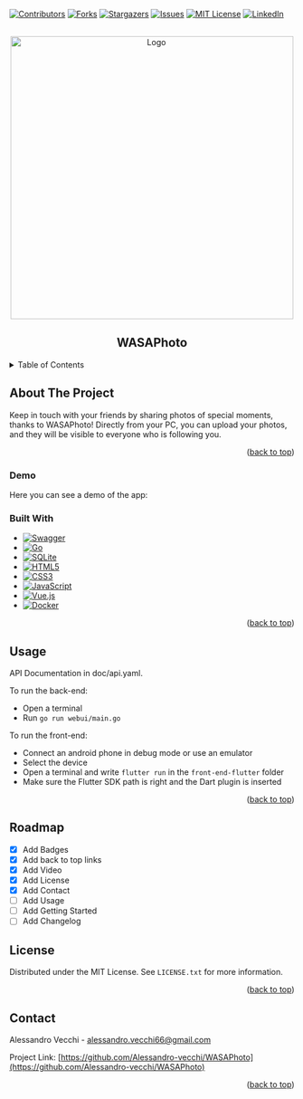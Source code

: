 <a name="readme-top"></a>
<!-- PROJECT SHIELDS -->
<!--
*** I'm using markdown "reference style" links for readability.
*** Reference links are enclosed in brackets [ ] instead of parentheses ( ).
*** See the bottom of this document for the declaration of the reference variables
*** for contributors-url, forks-url, etc. This is an optional, concise syntax you may use.
*** https://www.markdownguide.org/basic-syntax/#reference-style-links
-->
[![Contributors][contributors-shield]][contributors-url]
[![Forks][forks-shield]][forks-url]
[![Stargazers][stars-shield]][stars-url]
[![Issues][issues-shield]][issues-url]
[![MIT License][license-shield]][license-url]
[![LinkedIn][linkedin-shield]][linkedin-url]

<!-- PROJECT LOGO -->
<br />
<div align="center">
  <a href="https://github.com/alessandro-vecchi/WASAPhoto">
    <img src="doc/logo.png" alt="Logo" width="500">
  </a>

  <h2>WASAPhoto</h2>

  
</div>


<!-- TABLE OF CONTENTS -->
<details>
  <summary>Table of Contents</summary>
  <ol>
    <li>
      <a href="#about-the-project">About The Project</a>
      <ul>
        <li><a href="#built-with">Built With</a></li>
      </ul>
    </li>
    <li>
      <a href="#getting-started">Getting Started</a>
      <ul>
        <li><a href="#prerequisites">Prerequisites</a></li>
        <li><a href="#installation">Installation</a></li>
      </ul>
    </li>
    <li><a href="#usage">Usage</a></li>
    <li><a href="#roadmap">Roadmap</a></li>
    <li><a href="#license">License</a></li>
    <li><a href="#contact">Contact</a></li>
  </ol>
</details>



<!-- ABOUT THE PROJECT -->
## About The Project

Keep in touch with your friends by sharing photos of special moments, thanks to WASAPhoto! 
Directly from your PC, you can upload your photos, and they will be visible to everyone who is following you.

<p align="right">(<a href="#readme-top">back to top</a>)</p>

<!-- Demo -->
### Demo

Here you can see a demo of the app:




### Built With

* [![Swagger][Swagger-badge]][Swagger-url]
* [![Go][Go-badge]][Go-url]
* [![SQLite][SQLite-badge]][SQLite-url]
* [![HTML5][HTML-badge]][HTML-url]
* [![CSS3][CSS-badge]][CSS-url]
* [![JavaScript][JavaScript-badge]][JavaScript-url]
* [![Vue.js][Vue-badge]][Vue-url]
* [![Docker][Docker-badge]][Docker-url]

<p align="right">(<a href="#readme-top">back to top</a>)</p>

<!-- USAGE EXAMPLES -->
## Usage

API Documentation in doc/api.yaml.

To run the back-end:

- Open a terminal
- Run `go run webui/main.go`

To run the front-end:

- Connect an android phone in debug mode or use an emulator
- Select the device
- Open a terminal and write `flutter run` in the `front-end-flutter` folder
- Make sure the Flutter SDK path is right and the Dart plugin is inserted

<p align="right">(<a href="#readme-top">back to top</a>)</p>

<!-- ROADMAP -->
## Roadmap

- [x] Add Badges
- [x] Add back to top links
- [x] Add Video
- [x] Add License 
- [x] Add Contact
- [ ] Add Usage
- [ ] Add Getting Started
- [ ] Add Changelog
      
<!-- LICENSE -->
## License

Distributed under the MIT License. See `LICENSE.txt` for more information.

<p align="right">(<a href="#readme-top">back to top</a>)</p>



<!-- CONTACT -->
## Contact

Alessandro Vecchi - alessandro.vecchi66@gmail.com

Project Link: [https://github.com/Alessandro-vecchi/WASAPhoto](https://github.com/Alessandro-vecchi/WASAPhoto)

<p align="right">(<a href="#readme-top">back to top</a>)</p>

<!-- MARKDOWN LINKS & IMAGES -->
<!-- https://www.markdownguide.org/basic-syntax/#reference-style-links -->
[contributors-shield]: https://img.shields.io/github/contributors/Alessandro-vecchi/WASAPhoto.svg?style=for-the-badge
[contributors-url]: https://github.com/Alessandro-vecchi/WASAPhoto/graphs/contributors

[forks-shield]: https://img.shields.io/github/forks/Alessandro-vecchi/WASAPhoto.svg?style=for-the-badge
[forks-url]: https://github.com/Alessandro-vecchi/WASAPhoto/network/members

[stars-shield]: https://img.shields.io/github/stars/Alessandro-vecchi/WASAPhoto.svg?style=for-the-badge
[stars-url]: https://github.com/Alessandro-vecchi/WASAPhoto/stargazers

[issues-shield]: https://img.shields.io/github/issues/Alessandro-vecchi/WASAPhoto.svg?style=for-the-badge
[issues-url]: https://github.com/Alessandro-vecchi/WASAPhoto/issues

[license-shield]: https://img.shields.io/github/license/Alessandro-vecchi/WASAPhoto.svg?style=for-the-badge
[license-url]: https://github.com/Alessandro-vecchi/WASAPhoto/blob/master/LICENSE.txt

[linkedin-shield]: https://img.shields.io/badge/-LinkedIn-black.svg?style=for-the-badge&logo=linkedin&colorB=555
[linkedin-url]: https://linkedin.com/in/alessandro-v-6711

[product-screenshot]: images/screenshot.png

[Swagger-badge]: https://img.shields.io/badge/-Swagger-%23Clojure?style=for-the-badge&logo=swagger&logoColor=white
[Swagger-url]: https://swagger.io/

[Go-badge]: https://img.shields.io/badge/go-%2300ADD8.svg?style=for-the-badge&logo=go&logoColor=white
[Go-url]: https://go.dev/

[SQLite-badge]: https://img.shields.io/badge/sqlite-%2307405e.svg?style=for-the-badge&logo=sqlite&logoColor=white
[SQLite-url]: https://sqlite.org/

[HTML-badge]: https://img.shields.io/badge/html5-%23E34F26.svg?style=for-the-badge&logo=html5&logoColor=white
[HTML-url]: https://html.com/

[CSS-badge]: https://img.shields.io/badge/css3-%231572B6.svg?style=for-the-badge&logo=css3&logoColor=white
[CSS-url]: https://CSS.com/

[JavaScript-badge]: https://img.shields.io/badge/javascript-%23323330.svg?style=for-the-badge&logo=javascript&logoColor=%23F7DF1E
[JavaScript-url]: https://JavaScript.com/


[Vue-badge]: https://img.shields.io/badge/vuejs-%2335495e.svg?style=for-the-badge&logo=vuedotjs&logoColor=%234FC08D
[Vue-url]: https://JavaScript.com/

[Docker-badge]: https://img.shields.io/badge/docker-%230db7ed.svg?style=for-the-badge&logo=docker&logoColor=white
[Docker-url]: https://Docker.com/

